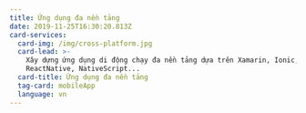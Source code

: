 ```yaml
---
title: Ứng dụng đa nền tảng
date: 2019-11-25T16:30:20.813Z
card-services:
  card-img: /img/cross-platform.jpg
  card-lead: >-
    Xây dựng ứng dụng di động chạy đa nền tảng dựa trên Xamarin, Ionic,
    ReactNative, NativeScript...
  card-title: Ứng dụng đa nền tảng
  tag-card: mobileApp
  language: vn
---
```


